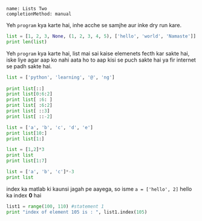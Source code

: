 
```ngMeta
name: Lists Two
completionMethod: manual
```

Yeh `program` kya karte hai, inhe acche se samjhe aur inke dry run kare.


```python
list = [1, 2, 3, None, (1, 2, 3, 4, 5), ['hello', 'world', 'Namaste']]
print len(list)

```


Yeh `program` kya karte hai, list mai sai kaise elemenets fecth kar sakte hai, iske liye agar aap ko nahi aata ho to aap kisi se puch sakte hai ya fir internet se padh sakte hai.

```python
list = ['python', 'learning', '@', 'ng']
 
print list[::]          
print list[0:6:2]       
print list[ :6: ]       
print list[ :6:2]      
print list[ ::3]       
print list[ ::-2]     
```



```python
list = ['a', 'b', 'c', 'd', 'e']
print list[10:]
print list[1:]
```


```python
list = [1,2]*3
print list
print list[1:7]

list = ['a', 'b', 'c']*-3
print list
```

index ka matlab ki kaunsi jagah pe aayega, so isme `a = ['hello', 2]`  hello ka index **0** hai

```python
list1 = range(100, 110) #statement 1
print "index of element 105 is : ", list1.index(105) 
```

